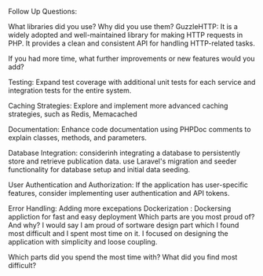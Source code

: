 
Follow Up Questions:

What libraries did you use? Why did you use them? GuzzleHTTP: 
It is a widely adopted and well-maintained library for making HTTP requests in PHP. It provides a clean and consistent API for handling HTTP-related tasks.

If you had more time, what further improvements or new features would you add?

Testing: Expand test coverage with additional unit tests for each service and integration tests for the entire system. 

Caching Strategies: Explore and implement more advanced caching strategies, such as Redis, Memacached

Documentation: Enhance code documentation using PHPDoc comments to explain classes, methods, and parameters. 

Database Integration: considerinh integrating a database to persistently store and retrieve publication data. use Laravel's migration and seeder functionality for database setup and initial data seeding.

User Authentication and Authorization: If the application has user-specific features, consider implementing user authentication and API tokens.

Error Handling: Adding more excepations
Dockerization : Dockersing appliction for fast and easy deployment
Which parts are you most proud of? And why? I would say I am proud of sortware design part which I found most difficult and I spent most time on it. I focused on designing the application with simplicity and loose coupling.

Which parts did you spend the most time with? What did you find most difficult?
